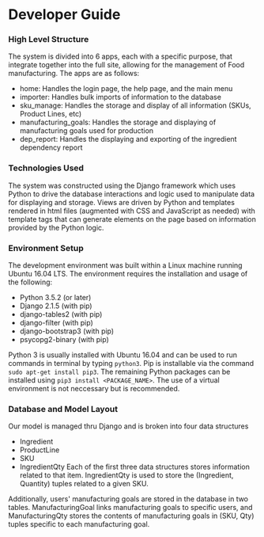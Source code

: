 # Developer Guide
### High Level Structure
The system is divided into 6 apps, each with a specific purpose, that integrate together into the full site, allowing for the management of Food manufacturing.
The apps are as follows:
* home: Handles the login page, the help page, and the main menu
* importer: Handles bulk imports of information to the database
* sku_manage: Handles the storage and display of all information (SKUs, Product Lines, etc)
* manufacturing_goals: Handles the storage and displaying of manufacturing goals used for production
* dep_report: Handles the displaying and exporting of the ingredient dependency report
### Technologies Used
The system was constructed using the Django framework which uses Python to drive the database interactions and logic used to manipulate data for displaying and storage. Views are driven by Python and templates rendered in html files (augmented with CSS and JavaScript as needed) with template tags that can generate elements on the page based on information provided by the Python logic.
### Environment Setup
The development environment was built within a Linux machine running Ubuntu 16.04 LTS. The environment requires the installation and usage of the following: 
* Python 3.5.2 (or later)
* Django 2.1.5 (with pip)
* django-tables2 (with pip)
* django-filter (with pip)
* django-bootstrap3 (with pip)
* psycopg2-binary (with pip)

Python 3 is usually installed with Ubuntu 16.04 and can be used to run commands in terminal by typing `python3`. Pip is installable via the command `sudo apt-get install pip3`. The remaining Python packages can be installed using `pip3 install <PACKAGE_NAME>`. The use of a virtual environment is not neccessary but is recommended.
### Database and Model Layout
Our model is managed thru Django and is broken into four data structures
* Ingredient
* ProductLine
* SKU
* IngredientQty
Each of the first three data structures stores information related to that item.  IngredientQty is used to store the (Ingredient, Quantity) tuples related to a given SKU.  

Additionally, users' manufacturing goals are stored in the database in two tables.  ManufacturingGoal links manufacturing goals to specific users, and ManufacturingQty stores the contents of manufacturing goals in (SKU, Qty) tuples specific to each manufacturing goal.
